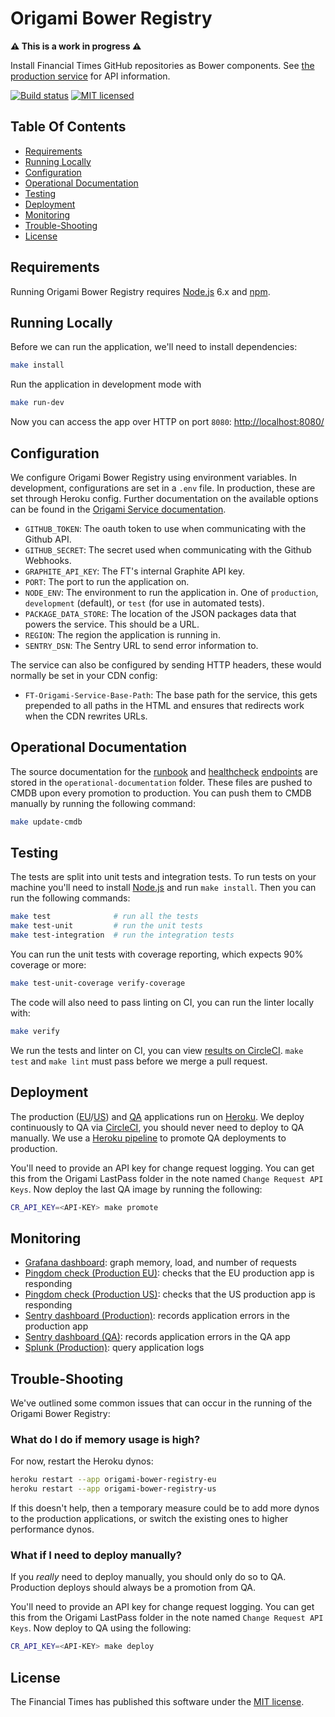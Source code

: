 
Origami Bower Registry
======================

**:warning: This is a work in progress :warning:**

Install Financial Times GitHub repositories as Bower components. See [the production service][production-url] for API information.

[![Build status](https://img.shields.io/circleci/project/Financial-Times/origami-bower-registry.svg)][ci]
[![MIT licensed](https://img.shields.io/badge/license-MIT-blue.svg)][license]


Table Of Contents
-----------------

  * [Requirements](#requirements)
  * [Running Locally](#running-locally)
  * [Configuration](#configuration)
  * [Operational Documentation](#operational-documentation)
  * [Testing](#testing)
  * [Deployment](#deployment)
  * [Monitoring](#monitoring)
  * [Trouble-Shooting](#trouble-shooting)
  * [License](#license)


Requirements
------------

Running Origami Bower Registry requires [Node.js] 6.x and [npm].


Running Locally
---------------

Before we can run the application, we'll need to install dependencies:

```sh
make install
```

Run the application in development mode with

```sh
make run-dev
```

Now you can access the app over HTTP on port `8080`: [http://localhost:8080/](http://localhost:8080/)


Configuration
-------------

We configure Origami Bower Registry using environment variables. In development, configurations are set in a `.env` file. In production, these are set through Heroku config. Further documentation on the available options can be found in the [Origami Service documentation][service-options].

  * `GITHUB_TOKEN`: The oauth token to use when communicating with the Github API.
  * `GITHUB_SECRET`: The secret used when communicating with the Github Webhooks.
  * `GRAPHITE_API_KEY`: The FT's internal Graphite API key.
  * `PORT`: The port to run the application on.
  * `NODE_ENV`: The environment to run the application in. One of `production`, `development` (default), or `test` (for use in automated tests).
  * `PACKAGE_DATA_STORE`: The location of the JSON packages data that powers the service. This should be a URL.
  * `REGION`: The region the application is running in.
  * `SENTRY_DSN`: The Sentry URL to send error information to.

The service can also be configured by sending HTTP headers, these would normally be set in your CDN config:

  * `FT-Origami-Service-Base-Path`: The base path for the service, this gets prepended to all paths in the HTML and ensures that redirects work when the CDN rewrites URLs.


Operational Documentation
-------------------------

The source documentation for the [runbook](https://dewey.ft.com/origami-bower-registry.html) and [healthcheck](https://endpointmanager.in.ft.com/manage/origami-bower-registry-eu.herokuapp.com) [endpoints](https://endpointmanager.in.ft.com/manage/origami-bower-registry-us.herokuapp.com) are stored in the `operational-documentation` folder. These files are pushed to CMDB upon every promotion to production. You can push them to CMDB manually by running the following command:
```sh
make update-cmdb
```


Testing
-------

The tests are split into unit tests and integration tests. To run tests on your machine you'll need to install [Node.js] and run `make install`. Then you can run the following commands:

```sh
make test              # run all the tests
make test-unit         # run the unit tests
make test-integration  # run the integration tests
```

You can run the unit tests with coverage reporting, which expects 90% coverage or more:

```sh
make test-unit-coverage verify-coverage
```

The code will also need to pass linting on CI, you can run the linter locally with:

```sh
make verify
```

We run the tests and linter on CI, you can view [results on CircleCI][ci]. `make test` and `make lint` must pass before we merge a pull request.


Deployment
----------

The production ([EU][heroku-production-eu]/[US][heroku-production-us]) and [QA][heroku-qa] applications run on [Heroku]. We deploy continuously to QA via [CircleCI][ci], you should never need to deploy to QA manually. We use a [Heroku pipeline][heroku-pipeline] to promote QA deployments to production.

You'll need to provide an API key for change request logging. You can get this from the Origami LastPass folder in the note named `Change Request API Keys`. Now deploy the last QA image by running the following:

```sh
CR_API_KEY=<API-KEY> make promote
```


Monitoring
----------

  * [Grafana dashboard][grafana]: graph memory, load, and number of requests
  * [Pingdom check (Production EU)][pingdom-eu]: checks that the EU production app is responding
  * [Pingdom check (Production US)][pingdom-us]: checks that the US production app is responding
  * [Sentry dashboard (Production)][sentry-production]: records application errors in the production app
  * [Sentry dashboard (QA)][sentry-qa]: records application errors in the QA app
  * [Splunk (Production)][splunk]: query application logs


Trouble-Shooting
----------------

We've outlined some common issues that can occur in the running of the Origami Bower Registry:

### What do I do if memory usage is high?

For now, restart the Heroku dynos:

```sh
heroku restart --app origami-bower-registry-eu
heroku restart --app origami-bower-registry-us
```

If this doesn't help, then a temporary measure could be to add more dynos to the production applications, or switch the existing ones to higher performance dynos.

### What if I need to deploy manually?

If you _really_ need to deploy manually, you should only do so to QA. Production deploys should always be a promotion from QA.

You'll need to provide an API key for change request logging. You can get this from the Origami LastPass folder in the note named `Change Request API Keys`. Now deploy to QA using the following:

```sh
CR_API_KEY=<API-KEY> make deploy
```


License
-------

The Financial Times has published this software under the [MIT license][license].



[ci]: https://circleci.com/gh/Financial-Times/origami-bower-registry
[grafana]: http://grafana.ft.com/dashboard/db/origami-bower-registry
[heroku-pipeline]: https://dashboard.heroku.com/pipelines/748923ac-b3c0-4289-a0ac-c26b5a7dbe3a
[heroku-production-eu]: https://dashboard.heroku.com/apps/origami-bower-registry-eu
[heroku-production-us]: https://dashboard.heroku.com/apps/origami-bower-registry-us
[heroku-qa]: https://dashboard.heroku.com/apps/origami-bower-registry-qa
[heroku]: https://heroku.com/
[license]: http://opensource.org/licenses/MIT
[node.js]: https://nodejs.org/
[npm]: https://www.npmjs.com/
[pingdom-eu]: https://my.pingdom.com/newchecks/checks#check=2952910
[pingdom-us]: https://my.pingdom.com/newchecks/checks#check=2952919
[production-url]: https://origami-bower-registry.ft.com/
[sentry-production]: https://sentry.io/nextftcom/origami-bower-registry-product/
[sentry-qa]: https://sentry.io/nextftcom/origami-bower-registry-qa/
[service-options]: https://github.com/Financial-Times/origami-service#options
[splunk]: https://financialtimes.splunkcloud.com/en-US/app/search/search?q=app%3Dorigami-bower-registry-*
